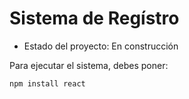 <h1>Sistema de Regístro</h1>

- Estado del proyecto: En construcción

Para ejecutar el sistema, debes poner:

```npm install react ```
